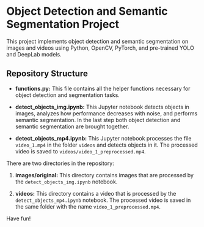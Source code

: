 # Object Detection and Semantic Segmentation Project

This project implements object detection and semantic segmentation on images and videos using Python, OpenCV, PyTorch, and pre-trained YOLO and DeepLab models.

## Repository Structure

- **functions.py:** This file contains all the helper functions necessary for object detection and segmentation tasks.

- **detect_objects_img.ipynb:** This Jupyter notebook detects objects in images, analyzes how performance decreases with noise, and performs semantic segmentation. In the last step both object detection and semantic segmentation are brought together.

- **detect_objects_mp4.ipynb:** This Jupyter notebook processes the file `video_1.mp4` in the folder `videos` and detects objects in it. The processed video is saved to `videos/video_1_preprocessed.mp4`.

There are two directories in the repository:

1) **images/original:** This directory contains images that are processed by the `detect_objects_img.ipynb` notebook.

2) **videos:** This directory contains a video that is processed by the `detect_objects_mp4.ipynb` notebook. The processed video is saved in the same folder with the name `video_1_preprocessed.mp4`.

Have fun!
